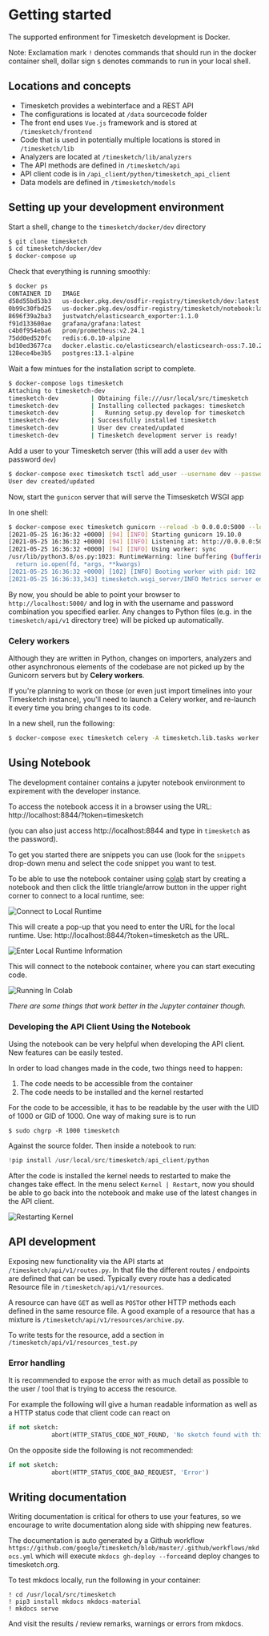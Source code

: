 # Getting started

The supported enfironment for Timesketch development is Docker.

Note: Exclamation mark `!` denotes commands that should run in the docker container shell, dollar sign `$` denotes commands to run in your local shell.

## Locations and concepts

- Timesketch provides a webinterface and a REST API
- The configurations is located at `/data` sourcecode folder
- The front end uses `Vue.js` framework and is stored at `/timesketch/frontend`
- Code that is used in potentially multiple locations is stored in `/timesketch/lib`
- Analyzers are located at `/timesketch/lib/analyzers`
- The API methods are defined in `/timesketch/api`
- API client code is in `/api_client/python/timesketch_api_client`
- Data models are defined in `/timesketch/models`

## Setting up your development environment

Start a shell, change to the `timesketch/docker/dev` directory

```bash
$ git clone timesketch
$ cd timesketch/docker/dev
$ docker-compose up
```

Check that everything is running smoothly:

```bash
$ docker ps
CONTAINER ID   IMAGE                                                          COMMAND                  CREATED       STATUS       PORTS                                NAMES
d58d55bd53b3   us-docker.pkg.dev/osdfir-registry/timesketch/dev:latest        "/docker-entrypoint.…"   3 hours ago   Up 3 hours   127.0.0.1:5000->5000/tcp             timesketch-dev
0b99c30fbd25   us-docker.pkg.dev/osdfir-registry/timesketch/notebook:latest   "jupyter notebook"       3 hours ago   Up 3 hours   127.0.0.1:8844->8844/tcp, 8899/tcp   notebook
8696f39a2ba3   justwatch/elasticsearch_exporter:1.1.0                         "/bin/elasticsearch_…"   3 hours ago   Up 3 hours   9114/tcp                             es-metrics-exporter
f91d133600ae   grafana/grafana:latest                                         "/run.sh"                3 hours ago   Up 3 hours   127.0.0.1:3000->3000/tcp             grafana
c4b0f954eba6   prom/prometheus:v2.24.1                                        "/bin/prometheus --c…"   3 hours ago   Up 3 hours   127.0.0.1:9090->9090/tcp             prometheus
75dd0ed520fc   redis:6.0.10-alpine                                            "docker-entrypoint.s…"   3 hours ago   Up 3 hours   6379/tcp                             redis
bd10ed3677ca   docker.elastic.co/elasticsearch/elasticsearch-oss:7.10.2       "/tini -- /usr/local…"   3 hours ago   Up 3 hours   9200/tcp, 9300/tcp                   elasticsearch
128ece4be3b5   postgres:13.1-alpine                                           "docker-entrypoint.s…"   3 hours ago   Up 3 hours   5432/tcp                             postgres
```

Wait a few mintues for the installation script to complete.

```bash
$ docker-compose logs timesketch
Attaching to timesketch-dev
timesketch-dev         | Obtaining file:///usr/local/src/timesketch
timesketch-dev         | Installing collected packages: timesketch
timesketch-dev         |   Running setup.py develop for timesketch
timesketch-dev         | Successfully installed timesketch
timesketch-dev         | User dev created/updated
timesketch-dev         | Timesketch development server is ready!
```

Add a user to your Timesketch server (this will add a user `dev` with password `dev`)

```bash
$ docker-compose exec timesketch tsctl add_user --username dev --password dev
User dev created/updated
```

Now, start the `gunicon` server that will serve the Timsesketch WSGI app

In one shell:

```bash
$ docker-compose exec timesketch gunicorn --reload -b 0.0.0.0:5000 --log-file - --timeout 120 timesketch.wsgi:application
[2021-05-25 16:36:32 +0000] [94] [INFO] Starting gunicorn 19.10.0
[2021-05-25 16:36:32 +0000] [94] [INFO] Listening at: http://0.0.0.0:5000 (94)
[2021-05-25 16:36:32 +0000] [94] [INFO] Using worker: sync
/usr/lib/python3.8/os.py:1023: RuntimeWarning: line buffering (buffering=1) isn't supported in binary mode, the default buffer size will be used
  return io.open(fd, *args, **kwargs)
[2021-05-25 16:36:32 +0000] [102] [INFO] Booting worker with pid: 102
[2021-05-25 16:36:33,343] timesketch.wsgi_server/INFO Metrics server enabled
```

By now, you should be able to point your browser to `http://localhost:5000/` and log in with
the username and password combination you specified earlier. Any changes to Python files
(e.g. in the `timesketch/api/v1` directory tree) will be picked up automatically.

### Celery workers

Although they are written in Python, changes on importers, analyzers and other asynchronous elements of the codebase
are not picked up by the Gunicorn servers but by **Celery workers**.

If you're planning to work on those (or even just import timelines into your Timesketch instance), you'll need to launch
a Celery worker, and re-launch it every time you bring changes to its code.

In a new shell, run the following:

```bash
$ docker-compose exec timesketch celery -A timesketch.lib.tasks worker --loglevel info
```

## Using Notebook

The development container contains a jupyter notebook environment to expirement
with the developer instance.

To access the notebook access it in a browser using the URL:
http://localhost:8844/?token=timesketch

(you can also just access http://localhost:8844 and type in `timesketch` as the
password).

To get you started there are snippets you can use (look for the `snippets`
drop-down menu and select the code snippet you want to test.

To be able to use the notebook container using
[colab](https://colab.research.google.com) start by creating a notebook and then
click the little triangle/arrow button in the upper right corner to connect to a
local runtime, see:

![Connect to Local Runtime](/assets/images/colab_local_runtime.png)

This will create a pop-up that you need to enter the URL for the local runtime.
Use: http://localhost:8844/?token=timesketch as the URL.

![Enter Local Runtime Information](/assets/images/notebook_connect.png)

This will connect to the notebook container, where you can start executing code.

![Running In Colab](/assets/images/colab_connected.png)

_There are some things that work better in the Jupyter container though._

### Developing the API Client Using the Notebook

Using the notebook can be very helpful when developing the API client. New features
can be easily tested.

In order to load changes made in the code, two things need to happen:

1. The code needs to be accessible from the container
2. The code needs to be installed and the kernel restarted

For the code to be accessible, it has to be readable by the user with the UID of 1000 or GID
of 1000. One way of making sure is to run

```shell
$ sudo chgrp -R 1000 timesketch
```

Against the source folder. Then inside a notebook to run:

```python
!pip install /usr/local/src/timesketch/api_client/python
```

After the code is installed the kernel needs to restarted to make the changes take
effect. In the menu select `Kernel | Restart`, now you should be able to go back
into the notebook and make use of the latest changes in the API client.

![Restarting Kernel](/assets/images/kernel_restart.png)

## API development

Exposing new functionality via the API starts at `/timesketch/api/v1/routes.py`. In that file the different routes / endpoints are defined that can be used.
Typically every route has a dedicated Resource file in `/timesketch/api/v1/resources`.

A resource can have `GET` as well as `POST`or other HTTP methods each defined in the same resource file. A good example of a resource that has a mixture is `/timesketch/api/v1/resources/archive.py`.

To write tests for the resource, add a section in `/timesketch/api/v1/resources_test.py`

### Error handling

It is recommended to expose the error with as much detail as possible to the user / tool that is trying to access the resource.

For example the following will give a human readable information as well as a HTTP status code that client code can react on

```python
if not sketch:
            abort(HTTP_STATUS_CODE_NOT_FOUND, 'No sketch found with this ID.')
```

On the opposite side the following is not recommended:

```python
if not sketch:
            abort(HTTP_STATUS_CODE_BAD_REQUEST, 'Error')
```

## Writing documentation

Writing documentation is critical for others to use your features, so we encourage to write documentation along side with shipping new features.

The documentation is auto generated by a Github workflow `https://github.com/google/timesketch/blob/master/.github/workflows/mkdocs.yml` which will execute `mkdocs gh-deploy --force`and deploy changes to timesketch.org.

To test mkdocs locally, run the following in your container:

```shell
! cd /usr/local/src/timesketch
! pip3 install mkdocs mkdocs-material
! mkdocs serve
```

And visit the results / review remarks, warnings or errors from mkdocs.
